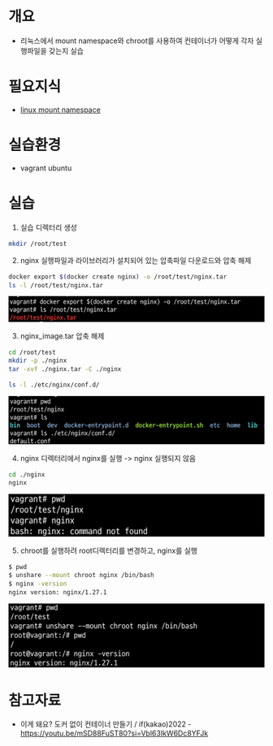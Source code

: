 # 개요
* 리눅스에서 mount namespace와 chroot를 사용하여 컨테이너가 어떻게 각자 실행파일을 갖는지 실습

# 필요지식
* [linux mount namespace](../mount_namespace/)

# 실습환경
* vagrant ubuntu

# 실습

1. 실습 디렉터리 생성

```sh
mkdir /root/test
```

2. nginx 실행파일과 라이브러리가 설치되어 있는 압축파일 다운로드와 압축 해제

```sh
docker export $(docker create nginx) -o /root/test/nginx.tar
ls -l /root/test/nginx.tar
```

![](./imgs/compress_nginx_container.png)

3. nginx_image.tar 압축 해제

```sh
cd /root/test
mkdir -p ./nginx
tar -xvf ./nginx.tar -C ./nginx
```

```sh
ls -l ./etc/nginx/conf.d/
```

![](./imgs/ls_nginx_container.png)


4. nginx 디렉터리에서 nginx를 실행 -> nginx 실행되지 않음

```sh
cd ./nginx
nginx
```

![](./imgs/non_chroot_nginx.png)

5. chroot를 실행하려 root디렉터리를 변경하고, nginx를 실행


```sh
$ pwd
$ unshare --mount chroot nginx /bin/bash
$ nginx -version
nginx version: nginx/1.27.1
```

![](./imgs/chroot_with_mount.png)

# 참고자료
* 이게 돼요? 도커 없이 컨테이너 만들기 / if(kakao)2022 - https://youtu.be/mSD88FuST80?si=Vbl63IkW6Dc8YFJk
